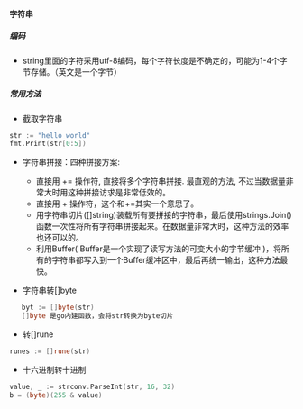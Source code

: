 #### 字符串
##### 编码
- string里面的字符采用utf-8编码，每个字符长度是不确定的，可能为1-4个字节存储。（英文是一个字节）

##### 常用方法
- 截取字符串
```go
str := "hello world"
fmt.Print(str[0:5])
```
- 字符串拼接：四种拼接方案:
  - 直接用 += 操作符, 直接将多个字符串拼接. 最直观的方法, 不过当数据量非常大时用这种拼接访求是非常低效的。
  - 直接用 + 操作符，这个和+=其实一个意思了。
  - 用字符串切片([]string)装载所有要拼接的字符串，最后使用strings.Join() 函数一次性将所有字符串拼接起来。在数据量非常大时，这种方法的效率也还可以的。
  - 利用Buffer( Buffer是一个实现了读写方法的可变大小的字节缓冲 )，将所有的字符串都写入到一个Buffer缓冲区中，最后再统一输出，这种方法最快。

- 字符串转[]byte
``` go
   byt := []byte(str)
   []byte 是go内建函数，会将str转换为byte切片
```

- 转[]rune
```go
runes := []rune(str)
```

- 十六进制转十进制
```go
value, _ := strconv.ParseInt(str, 16, 32)
b = (byte)(255 & value)
```
